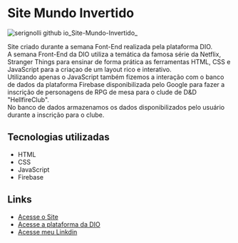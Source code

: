 # Site Mundo Invertido

![serignolli github io_Site-Mundo-Invertido_](https://user-images.githubusercontent.com/92124202/190934269-5b1c33c9-ed3b-4c81-9f01-b95b8847fa5e.png)


 Site criado durante a semana Font-End realizada pela plataforma DIO.  
 A semana Front-End da DIO utiliza a temática da famosa série da Netflix, Stranger Things para ensinar de forma prática as ferramentas HTML, CSS e JavaScript para a criaçao de um layout rico e interativo.  
 Utilizando apenas o JavaScript também fizemos a interação com o banco de dados da plataforma Firebase disponibilizada pelo Google para fazer a inscrição de personagens de RPG de mesa para o clude de D&D "HellfireClub".  
 No banco de dados armazenamos os dados disponibilizados pelo usuário durante a inscrição para o clube.
 
 ## Tecnologias utilizadas
 * HTML
 * CSS
 * JavaScript
 * Firebase
 
 ## Links
 * [Acesse o Site](https://serignolli.github.io/Site-Mundo-Invertido/)
 * [Acesse a plataforma da DIO](https://web.dio.me/home)
 * [Acesse meu Linkdin](https://www.linkedin.com/in/gabriel-moreno-serignolli-317518222/)
